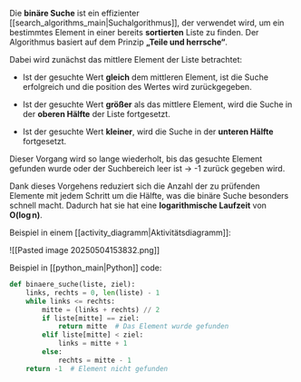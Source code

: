 Die **binäre Suche** ist ein effizienter [[search_algorithms_main|Suchalgorithmus]], der verwendet wird, um ein bestimmtes Element in einer bereits **sortierten** Liste zu finden. Der Algorithmus basiert auf dem Prinzip **„Teile und herrsche“**.

Dabei wird zunächst das mittlere Element der Liste betrachtet:

- Ist der gesuchte Wert **gleich** dem mittleren Element, ist die Suche erfolgreich und die position des Wertes wird zurückgegeben.

- Ist der gesuchte Wert **größer** als das mittlere Element, wird die Suche in der **oberen Hälfte** der Liste fortgesetzt.

- Ist der gesuchte Wert **kleiner**, wird die Suche in der **unteren Hälfte** fortgesetzt.

Dieser Vorgang wird so lange wiederholt, bis das gesuchte Element gefunden wurde oder der Suchbereich leer ist → -1 zurück gegeben wird.

Dank dieses Vorgehens reduziert sich die Anzahl der zu prüfenden Elemente mit jedem Schritt um die Hälfte, was die binäre Suche besonders schnell macht. Dadurch hat sie hat eine **logarithmische Laufzeit** von **O(log n)**.


Beispiel in einem [[activity_diagramm|Aktivitätsdiagramm]]:

![[Pasted image 20250504153832.png]]


Beispiel in [[python_main|Python]] code:

```python
def binaere_suche(liste, ziel):
    links, rechts = 0, len(liste) - 1
    while links <= rechts:
        mitte = (links + rechts) // 2
        if liste[mitte] == ziel:
            return mitte  # Das Element wurde gefunden
        elif liste[mitte] < ziel:
            links = mitte + 1
        else:
            rechts = mitte - 1
    return -1  # Element nicht gefunden
```